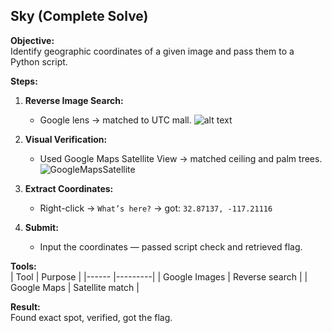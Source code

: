 ## Sky (Complete Solve)

**Objective:**  
Identify geographic coordinates of a given image and pass them to a Python script.

**Steps:**  
1. **Reverse Image Search:**  
   - Google lens → matched to UTC mall.
![alt text](/images/GoogleLens.jpg)  

2. **Visual Verification:**  
   - Used Google Maps Satellite View → matched ceiling and palm trees.
![GoogleMapsSatellite](/images/SatelliteImage.png)

3. **Extract Coordinates:**  
   - Right-click → `What’s here?` → got: `32.87137, -117.21116`

4. **Submit:**  
   - Input the coordinates — passed script check and retrieved flag.

**Tools:**  
| Tool          | Purpose |
|------         |---------|
| Google Images | Reverse search |
| Google Maps   | Satellite match |

**Result:**  
Found exact spot, verified, got the flag.

